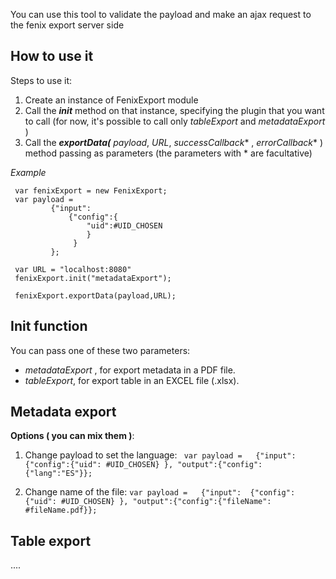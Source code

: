 
You can use this tool to validate the payload and make an ajax request to the fenix export server side

How to use it
-----------------------------------

Steps to use it:

 1. Create an instance of FenixExport module
 2. Call the ***init*** method on that instance, specifying the plugin that you want to call (for now, it's possible to call only *tableExport* and *metadataExport* )
 3. Call the  ***exportData(*** *payload*, *URL*, *successCallback** , *errorCallback** ) method passing as parameters (the parameters with * are facultative)

*Example*

     var fenixExport = new FenixExport;
     var payload = 
		     {"input":
			     {"config":{
				     "uid":#UID_CHOSEN
				     }
				  }
			 };
	
	 var URL = "localhost:8080"		 
     fenixExport.init("metadataExport");
     
     fenixExport.exportData(payload,URL);


Init function
-----------------------------------

You can pass one of these two parameters:

 - *metadataExport* , for export metadata in a PDF file.
 - *tableExport*, for export table in  an EXCEL file (.xlsx).

Metadata export
-----------------------------------

**Options ( you can mix them )**:

 1. Change payload to set the language: `
				 var payload =  
				 {"input":  {"config":{"uid": #UID_CHOSEN} },
				 "output":{"config":{"lang":"ES"}};`

 2. Change name of the file:
	  `var payload =  
				 {"input":  {"config":{"uid": #UID_CHOSEN} },
				 "output":{"config":{"fileName": #fileName.pdf}};`

Table export
-----------------------------------
....
				 
				 


 
